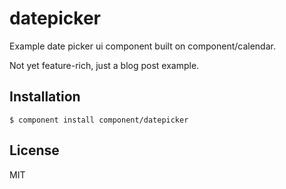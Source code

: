 
# datepicker

  Example date picker ui component built on component/calendar.
  
  Not yet feature-rich, just a blog post example.

## Installation

    $ component install component/datepicker

## License

  MIT

